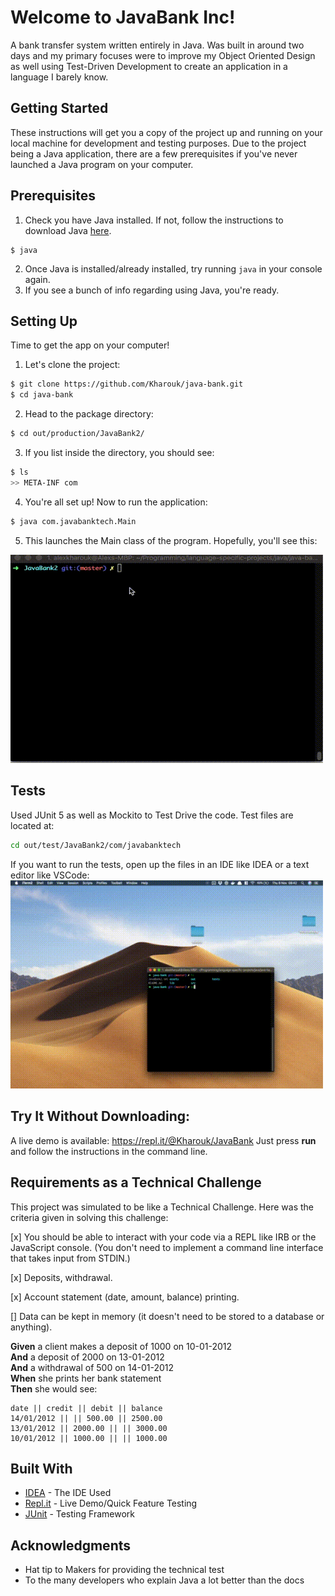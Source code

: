 # Welcome to JavaBank Inc!

A bank transfer system written entirely in Java. Was built in around two days and my primary focuses were to improve my Object Oriented Design as well using Test-Driven Development to create an application in a language I barely know.

## Getting Started
These instructions will get you a copy of the project up and running on your local machine for development and testing purposes. Due to the project being a Java application, there are a few prerequisites if you've never launched a Java program on your computer.


## Prerequisites
1. Check you have Java installed. If not, follow the instructions to download Java [here][1].
```
$ java
```
2. Once Java is installed/already installed, try running `java` in your console again.
3. If you see a bunch of info regarding using Java, you're ready.

## Setting Up
Time to get the app on your computer! 

1. Let's clone the project:
```bash
$ git clone https://github.com/Kharouk/java-bank.git
$ cd java-bank
```

2. Head to the package directory:
```bash
$ cd out/production/JavaBank2/
```

3. If you list inside the directory, you should see:
```bash
$ ls
>> META-INF com
```
4. You're all set up! Now to run the application: 
```bash
$ java com.javabanktech.Main
```
5. This launches the Main class of the program. Hopefully, you'll see this:
  <img src="assets/out.gif" width="500">

Tests
---
Used JUnit 5 as well as Mockito to Test Drive the code. Test files are located at:
```bash
cd out/test/JavaBank2/com/javabanktech
```
If you want to run the tests, open up the files in an IDE like IDEA or a text editor like VSCode:
  <img src="assets/out2.gif" width="500">


Try It Without Downloading:
---
A live demo is available: https://repl.it/@Kharouk/JavaBank
Just press **run** and follow the instructions in the command line. 

Requirements as a Technical Challenge
---
This project was simulated to be like a Technical Challenge. Here was the criteria given in solving this challenge:

[x] You should be able to interact with your code via a REPL like IRB or the JavaScript console.  (You don't need to implement a command line interface that takes input from STDIN.)

[x] Deposits, withdrawal.

[x] Account statement (date, amount, balance) printing.

[] Data can be kept in memory (it doesn't need to be stored to a database or anything).

**Given** a client makes a deposit of 1000 on 10-01-2012  
**And** a deposit of 2000 on 13-01-2012  
**And** a withdrawal of 500 on 14-01-2012  
**When** she prints her bank statement  
**Then** she would see:

```
date || credit || debit || balance
14/01/2012 || || 500.00 || 2500.00
13/01/2012 || 2000.00 || || 3000.00
10/01/2012 || 1000.00 || || 1000.00
```
## Built With

* [IDEA](https://www.jetbrains.com/idea/) - The IDE Used
* [Repl.it](https://repl.it) - Live Demo/Quick Feature Testing
* [JUnit](https://junit.org/junit5/) - Testing Framework

## Acknowledgments

* Hat tip to Makers for providing the technical test
* To the many developers who explain Java a lot better than the docs

[1]: https://www.java.com/en/download/help/download_options.xml